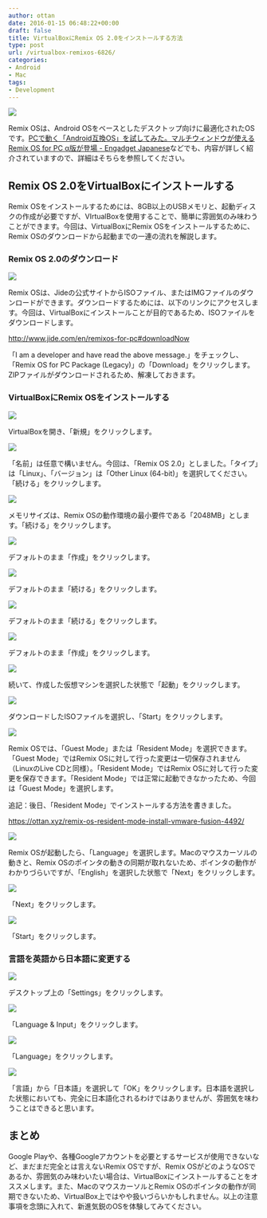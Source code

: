 ```yaml
---
author: ottan
date: 2016-01-15 06:48:22+00:00
draft: false
title: VirtualBoxにRemix OS 2.0をインストールする方法
type: post
url: /virtualbox-remixos-6826/
categories:
- Android
- Mac
tags:
- Development
---
```


![](/images/2016/01/160115-56988e3fa8252-1.jpg)






Remix OSは、Android OSをベースとしたデスクトップ向けに最適化されたOSです。[PCで動く「Android互換OS」を試してみた。マルチウィンドウが使えるRemix OS for PC α版が登場 - Engadget Japanese](https://japanese.engadget.com/2016/01/13/pc-android-os-remix-os-for-pc/)などでも、内容が詳しく紹介されていますので、詳細はそちらを参照してください。





## Remix OS 2.0をVirtualBoxにインストールする





Remix OSをインストールするためには、8GB以上のUSBメモリと、起動ディスクの作成が必要ですが、VIrtualBoxを使用することで、簡単に雰囲気のみ味わうことができます。今回は、VirtualBoxにRemix OSをインストールするために、Remix OSのダウンロードから起動までの一連の流れを解説します。





### Remix OS 2.0のダウンロード





![](/images/2016/01/160115-56988e4122d94-1.png)






Remix OSは、Jideの公式サイトからISOファイル、またはIMGファイルのダウンロードができます。ダウンロードするためには、以下のリンクにアクセスします。今回は、VirtualBoxにインストールことが目的であるため、ISOファイルをダウンロードします。



http://www.jide.com/en/remixos-for-pc#downloadNow



「I am a developer and have read the above message.」をチェックし、「Remix OS for PC Package (Legacy)」の「Download」をクリックします。ZIPファイルがダウンロードされるため、解凍しておきます。





### VirtualBoxにRemix OSをインストールする





![](/images/2016/01/160115-56988e5045133-1.png)






VirtualBoxを開き、「新規」をクリックします。





![](/images/2016/01/160115-56988e5828c77-1.png)






「名前」は任意で構いません。今回は、「Remix OS 2.0」としました。「タイプ」は「Linux」、「バージョン」は「Other Linux (64-bit)」を選択してください。「続ける」をクリックします。





![](/images/2016/01/160115-56988e6105a69-1.png)






メモリサイズは、Remix OSの動作環境の最小要件である「2048MB」とします。「続ける」をクリックします。





![](/images/2016/01/160115-56988e6a52574-1.png)






デフォルトのまま「作成」をクリックします。





![](/images/2016/01/160115-56988e73427f7-1.png)






デフォルトのまま「続ける」をクリックします。





![](/images/2016/01/160115-56988e7c593b4-1.png)






デフォルトのまま「続ける」をクリックします。





![](/images/2016/01/160115-56988e859a72a-1.png)






デフォルトのまま「作成」をクリックします。





![](/images/2016/01/160115-56988e8edf523-1.png)






続いて、作成した仮想マシンを選択した状態で「起動」をクリックします。





![](/images/2016/01/160115-56988e969232b-1.png)






ダウンロードしたISOファイルを選択し、「Start」をクリックします。





![](/images/2016/01/160115-56988e98c3084-1.png)






Remix OSでは、「Guest Mode」または「Resident Mode」を選択できます。「Guest Mode」ではRemix OSに対して行った変更は一切保存されません（LinuxのLive CDと同様）。「Resident Mode」ではRemix OSに対して行った変更を保存できます。「Resident Mode」では正常に起動できなかったため、今回は「Guest Mode」を選択します。





追記：後日、「Resident Mode」でインストールする方法を書きました。



https://ottan.xyz/remix-os-resident-mode-install-vmware-fusion-4492/



![](/images/2016/01/160115-56988e9c4aae5-1.png)






Remix OSが起動したら、「Language」を選択します。Macのマウスカーソルの動きと、Remix OSのポインタの動きの同期が取れないため、ポインタの動作がわかりづらいですが、「English」を選択した状態で「Next」をクリックします。





![](/images/2016/01/160115-56988eae138f6-1.png)






「Next」をクリックします。





![](/images/2016/01/160115-56988ebebf000-1.png)






「Start」をクリックします。





### 言語を英語から日本語に変更する





![](/images/2016/01/160115-56988ed1d2d5b-1.png)






デスクトップ上の「Settings」をクリックします。





![](/images/2016/01/160115-56988ee6ef76a-1.png)






「Language & Input」をクリックします。





![](/images/2016/01/160115-56988ef66b6e8-1.png)






「Language」をクリックします。





![](/images/2016/01/160115-56988f06538e9.png)






「言語」から「日本語」を選択して「OK」をクリックします。日本語を選択した状態においても、完全に日本語化されるわけではありませんが、雰囲気を味わうことはできると思います。





## まとめ





Google Playや、各種Googleアカウントを必要とするサービスが使用できないなど、まだまだ完全とは言えないRemix OSですが、Remix OSがどのようなOSであるか、雰囲気のみ味わいたい場合は、VirtualBoxにインストールすることをオススメします。また、MacのマウスカーソルとRemix OSのポインタの動作が同期できないため、VirtualBox上ではやや扱いづらいかもしれません。以上の注意事項を念頭に入れて、新進気鋭のOSを体験してみてください。
